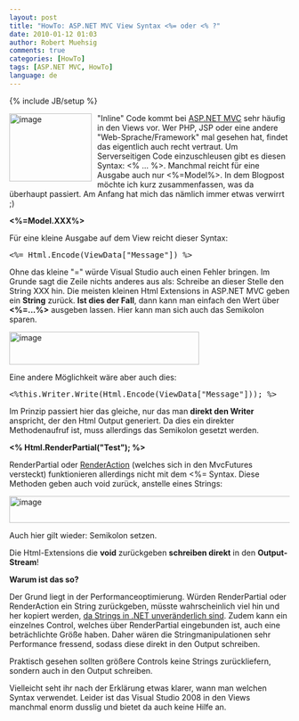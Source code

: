 ```yaml
---
layout: post
title: "HowTo: ASP.NET MVC View Syntax <%= oder <% ?"
date: 2010-01-12 01:03
author: Robert Muehsig
comments: true
categories: [HowTo]
tags: [ASP.NET MVC, HowTo]
language: de
---
```

{% include JB/setup %}
<p><a href="{{BASE_PATH}}/assets/wp-images-de/image887.png"><img style="border-right: 0px; border-top: 0px; margin: 0px 10px 0px 0px; border-left: 0px; border-bottom: 0px" height="122" alt="image" src="{{BASE_PATH}}/assets/wp-images-de/image_thumb72.png" width="148" align="left" border="0"></a>"Inline" Code kommt bei <a href="http://asp.net/mvc">ASP.NET MVC</a> sehr häufig in den Views vor. Wer PHP, JSP oder eine andere "Web-Sprache/Framework" mal gesehen hat, findet das eigentlich auch recht vertraut. Um Serverseitigen Code einzuschleusen gibt es diesen Syntax: &lt;% ... %&gt;. Manchmal reicht für eine Ausgabe auch nur &lt;%=Model%&gt;. In dem Blogpost möchte ich kurz zusammenfassen, was da überhaupt passiert. Am Anfang hat mich das nämlich immer etwas verwirrt ;)</p><p><strong>&lt;%=Model.XXX%&gt;</strong></p> <p>Für eine kleine Ausgabe auf dem View reicht dieser Syntax:</p> <div class="wlWriterSmartContent" id="scid:812469c5-0cb0-4c63-8c15-c81123a09de7:c0a7b8c1-760e-4638-9859-1c0289ae0908" style="padding-right: 0px; display: inline; padding-left: 0px; float: none; padding-bottom: 0px; margin: 0px; padding-top: 0px"><pre name="code" class="c#">&lt;%= Html.Encode(ViewData["Message"]) %&gt;</pre></div>
<p> Ohne das kleine "=" würde Visual Studio auch einen Fehler bringen. Im Grunde sagt die Zeile nichts anderes aus als: Schreibe an dieser Stelle den String XXX hin. Die meisten kleinen Html Extensions in ASP.NET MVC geben ein <strong>String</strong> zurück. <strong>Ist dies der Fall</strong>, dann kann man einfach den Wert über <strong>&lt;%=...%&gt;</strong> ausgeben lassen. Hier kann man sich auch das Semikolon sparen.</p>
<p><a href="{{BASE_PATH}}/assets/wp-images-de/image888.png"><img style="border-right: 0px; border-top: 0px; border-left: 0px; border-bottom: 0px" height="59" alt="image" src="{{BASE_PATH}}/assets/wp-images-de/image_thumb73.png" width="341" border="0"></a></p>
<p>Eine andere Möglichkeit wäre aber auch dies:</p>
<div class="wlWriterSmartContent" id="scid:812469c5-0cb0-4c63-8c15-c81123a09de7:5fbe357f-d4d6-48ab-a878-6685973da803" style="padding-right: 0px; display: inline; padding-left: 0px; float: none; padding-bottom: 0px; margin: 0px; padding-top: 0px"><pre name="code" class="c#">&lt;%this.Writer.Write(Html.Encode(ViewData["Message"])); %&gt;</pre></div>
<p>Im Prinzip passiert hier das gleiche, nur das man <strong>direkt den Writer</strong> anspricht, der den Html Output generiert. Da dies ein direkter Methodenaufruf ist, muss allerdings das Semikolon gesetzt werden.</p>
<p><strong>&lt;% Html.RenderPartial("Test"); %&gt;</strong></p>
<p>RenderPartial oder <a href="{{BASE_PATH}}/2009/09/14/howto-asp-net-mvc-renderaction-mit-parametern/">RenderAction</a> (welches sich in den MvcFutures versteckt) funktionieren allerdings nicht mit dem &lt;%= Syntax. Diese Methoden geben auch void zurück, anstelle eines Strings:</p>
<p><a href="{{BASE_PATH}}/assets/wp-images-de/image889.png"><img style="border-right: 0px; border-top: 0px; border-left: 0px; border-bottom: 0px" height="48" alt="image" src="{{BASE_PATH}}/assets/wp-images-de/image_thumb74.png" width="505" border="0"></a> </p>
<p>Auch hier gilt wieder: Semikolon setzen.</p>
<p>Die Html-Extensions die <strong>void</strong> zurückgeben <strong>schreiben direkt</strong> in den <strong>Output-Stream</strong>!</p>
<p><strong>Warum ist das so?</strong></p>
<p>Der Grund liegt in der Performanceoptimierung. Würden RenderPartial oder RenderAction ein String zurückgeben, müsste wahrscheinlich viel hin und her kopiert werden, <a href="http://msdn.microsoft.com/de-de/library/aa302314.aspx">da Strings in .NET unveränderlich sind</a>. Zudem kann ein einzelnes Control, welches über RenderPartial eingebunden ist, auch eine beträchlichte Größe haben. Daher wären die Stringmanipulationen sehr Performance fressend, sodass diese direkt in den Output schreiben. </p>
<p>Praktisch gesehen sollten größere Controls keine Strings zurückliefern, sondern auch in den Output schreiben. </p>
<p>Vielleicht seht ihr nach der Erklärung etwas klarer, wann man welchen Syntax verwendet. Leider ist das Visual Studio 2008 in den Views manchmal enorm dusslig und bietet da auch keine Hilfe an.</p>
